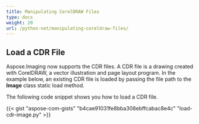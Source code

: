 ```yaml
---
title: Manipulating CorelDRAW Files
type: docs
weight: 20
url: /python-net/manipulating-coreldraw-files/
---
```


## **Load a CDR File**
Aspose.Imaging now supports the CDR files. A CDR file is a drawing created with CorelDRAW, a vector illustration and page layout program. In the example below, an existing CDR file is loaded by passing the file path to the **Image** class static load method.

The following code snippet shows you how to load a CDR file.

{{< gist "aspose-com-gists" "b4cae91031fe8bba308ebffcabac8e4c" "load-cdr-image.py" >}}
